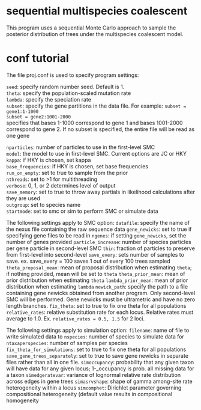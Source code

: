 # sequential multispecies coalescent
This program uses a sequential Monte Carlo approach to sample the posterior distribution of trees under the multispecies coalescent model.

# conf tutorial
The file proj.conf is used to specify program settings:

`seed`: specify random number seed. Default is 1. \
`theta`: specify the population-scaled mutation rate\
`lambda`: specify the speciation rate\
`subset`: specify the gene partitions in the data file. For example:
  `subset = gene1:1-1000`\
  `subset = gene2:1001-2000`\
specifies that bases 1-1000 correspond to gene 1 and bases 1001-2000 correspond to gene 2. If no subset is specified, the entire file will be read as one gene

`nparticles`: number of particles to use in the first-level SMC\
`model`: the model to use in first-level SMC. Current options are JC or HKY\
`kappa`: if HKY is chosen, set kappa\
`base_frequencies`: if HKY is chosen, set base frequencies\
`run_on_empty`: set to true to sample from the prior\
`nthreads`: set to >1 for multithreading\
`verbose`: 0, 1, or 2 determines level of output\
`save_memory`: set to true to throw away partials in likelihood calculations after they are used\
`outgroup`: set to species name\
`startmode`: set to smc or sim to perform SMC or simulate data

The following settings apply to SMC option:
`datafile`: specify the name of the nexus file containing the raw sequence data
`gene_newicks`: set to true if specifying gene files to be read in
`ngenes`: if setting `gene_newicks`, set the number of genes provided
`particle_increase`: number of species particles per gene particle in second-level SMC
`thin`: fraction of particles to preserve from first-level into second-level
`save_every`: sets number of samples to save. ex. save_every = 100 saves 1 out of every 100 trees sampled
`theta_proposal_mean`: mean of proposal distribution when estimating `theta`; if nothing provided, mean will be set to `theta`
`theta_prior_mean`: mean of prior distribution when estimating `theta`
`lambda_prior_mean`: mean of prior distribution when estimating `lambda`
`newick_path`: specify the path to a file containing gene newicks obtained from another program. Only second-level SMC will be performed. Gene newicks must be ultrametric and have no zero length branches.
`fix_theta`: set to true to fix one theta for all populations
`relative_rates`: relative substitution rate for each locus. Relative rates must average to 1.0. Ex. `relative_rates = 0.5, 1.5` for 2 loci.

The following settings apply to simulation option:
`filename`: name of file to write simulated data to
`nspecies`: number of species to simulate data for
`ntaxaperspecies`: number of samples per species
`fix_theta_for_simulations`: set to true to fix one theta for all populations
`save_gene_trees_separately`: set to true to save gene newicks in separate files rather than all in one file.
`simoccupancy`: probability that any given taxon will have data for any given locus; 1-_occupancy is prob. all missing data for a taxon
`simedgeratevar`: variance of lognormal relative rate distribution across edges in gene trees
`simasrvshape`: shape of gamma among-site rate heterogeneity within a locus
`simcomphet`: Dirichlet parameter governing compositional heterogeneity (default value results in compositional homogeneity

